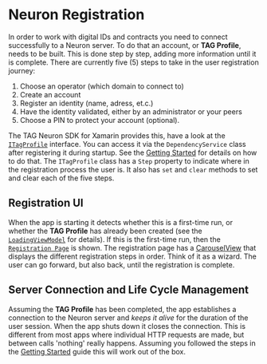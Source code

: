 # Neuron Registration #
In order to work with digital IDs and contracts you need to connect successfully to a Neuron server.
To do that an account, or **TAG Profile**, needs to be built. This is done step by step,
adding more information until it is complete. There are currently five (5) steps to take in the user registration journey:
1. Choose an operator (which domain to connect to)
2. Create an account
3. Register an identity (name, adress, et.c.)
4. Have the identity validated, either by an administrator or your peers
5. Choose a PIN to protect your account (optional).

The TAG Neuron SDK for Xamarin provides this, have a look at the [`ITagProfile`](../Tag.Neuron.Xamarin/Services/ITagProfile.cs) interface.
You can access it via the `DependencyService` class after registering it during startup. See the [Getting Started](GettingStarted.md#the-tag-neuron-sdk-structure) for details on how to do that.
The `ITagProfile` class has a `Step` property to indicate where in the registration process the user is.
It also has `set` and `clear` methods to set and clear each of the five steps.

## Registration UI ##
When the app is starting it detects whether this is a first-time run, or whether the **TAG Profile** has already been created 
(see the [`LoadingViewModel`](../IdApp/IdApp/ViewModels/LoadingViewModel.cs) for details).
If this is the first-time run, then the [`Registration Page`](../IdApp/IdApp/Views/Registration/RegistrationPage.xaml) is shown.
The registration page has a [CarouselView](https://docs.microsoft.com/en-us/xamarin/xamarin-forms/user-interface/carouselview/) that displays the
different registration steps in order. Think of it as a wizard. The user can go forward, but also back, until the registration is complete.

## Server Connection and Life Cycle Management ##
Assuming the **TAG Profile** has been completed, the app establishes a connection to the Neuron server and _keeps it alive_ for the duration of
the user session. When the app shuts down it closes the connection. This is different from most apps where individual HTTP requests are made, but between
calls 'nothing' really happens. Assuming you followed the steps in the [Getting Started](GettingStarted.md#creating-the-app) guide this will work out of the box.

